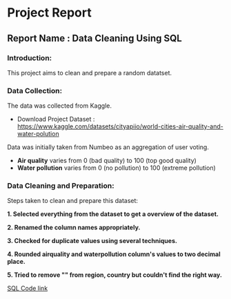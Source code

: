 # Project Report

## Report Name : Data Cleaning Using SQL

### Introduction:
This project aims to clean and prepare a random datatset.

### Data Collection:
The data was collected from Kaggle. <br>
* Download Project Dataset : <https://www.kaggle.com/datasets/cityapiio/world-cities-air-quality-and-water-polution> <br>

Data was initially taken from Numbeo as an aggregation of user voting. <br>
* **Air quality** varies from 0 (bad quality) to 100 (top good quality) <br>
* **Water pollution** varies from 0 (no pollution) to 100 (extreme pollution)

### Data Cleaning and Preparation:
Steps taken to clean and prepare this dataset:

**1. Selected everything from the dataset to get a overview of the dataset.**

**2. Renamed the column names appropriately.**

**3. Checked for duplicate values using several techniques.**

**4. Rounded airquality and waterpollution column's values to two decimal place.**

**5. Tried to remove "" from region, country but couldn't find the right way.**

[SQL Code link](https://github.com/HasibulHayat/PortfolioProjects/blob/main/2.%20Data%20Cleaning%20Using%20SQL/Data%20Cleaning%20in%20SQL.sql)


